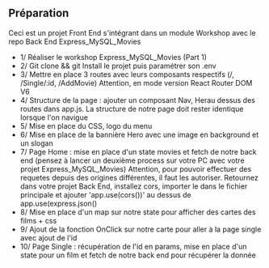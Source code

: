 ## Préparation
Ceci est un projet Front End s'intégrant dans un module Workshop avec le repo Back End Express_MySQL_Movies
- 1/ Réaliser le workshop Express_MySQL_Movies (Part 1)
- 2/ Git clone && git Install le projet puis paramétrer son .env
- 3/ Mettre en place 3 routes avec leurs composants respectifs (/, /Single/:id, /AddMovie) Attention, en mode version React Router DOM V6
- 4/ Structure de la page : ajouter un composant Nav, Herau dessus des routes dans app.js. La structure de notre page doit rester identique lorsque l'on navigue
- 5/ Mise en place du CSS, logo du menu
- 6/ Mise en place de la bannière Hero avec une image en background et un slogan
- 7/ Page Home : mise en place d'un state movies et fetch de notre back end (pensez à lancer un deuxième process sur votre PC avec votre projet Express_MySQL_Movies)
      Attention, pour pouvoir effectuer des requetes depuis des origines différentes, il faut les autoriser.
      Retournez dans votre projet Back End, installez cors, importer le dans le fichier principale et ajouter 'app.use(cors())' au dessus de app.use(express.json()
- 8/ Mise en place d'un map sur notre state pour afficher des cartes des films + css
- 9/ Ajout de la fonction OnClick sur notre carte pour aller à la page single avec ajout de l'id
- 10/ Page Single : récupération de l'id en params, mise en place d'un state pour un film et fetch de notre back end pour récupérer la donnée
